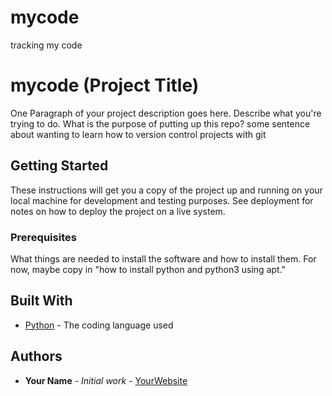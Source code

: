 # mycode
tracking my code
# mycode (Project Title)

One Paragraph of your project description goes here. Describe what you're trying to do.
What is the purpose of putting up this repo?
some sentence about wanting to learn how to version control projects with git
## Getting Started

These instructions will get you a copy of the project up and running on your local machine
for development and testing purposes. See deployment for notes on how to deploy the project
on a live system.

### Prerequisites

What things are needed to install the software and how to install them. For now, maybe copy in
"how to install python and python3 using apt."

## Built With

* [Python](https://www.python.org/) - The coding language used

## Authors

* **Your Name** - *Initial work* - [YourWebsite](https://example.com/)
